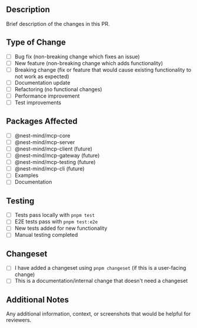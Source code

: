 ## Description

Brief description of the changes in this PR.

## Type of Change

- [ ] Bug fix (non-breaking change which fixes an issue)
- [ ] New feature (non-breaking change which adds functionality)
- [ ] Breaking change (fix or feature that would cause existing functionality to not work as expected)
- [ ] Documentation update
- [ ] Refactoring (no functional changes)
- [ ] Performance improvement
- [ ] Test improvements

## Packages Affected

- [ ] @nest-mind/mcp-core
- [ ] @nest-mind/mcp-server
- [ ] @nest-mind/mcp-client (future)
- [ ] @nest-mind/mcp-gateway (future)
- [ ] @nest-mind/mcp-testing (future)
- [ ] @nest-mind/mcp-cli (future)
- [ ] Examples
- [ ] Documentation

## Testing

- [ ] Tests pass locally with `pnpm test`
- [ ] E2E tests pass with `pnpm test:e2e`
- [ ] New tests added for new functionality
- [ ] Manual testing completed

## Changeset

- [ ] I have added a changeset using `pnpm changeset` (if this is a user-facing change)
- [ ] This is a documentation/internal change that doesn't need a changeset

## Additional Notes

Any additional information, context, or screenshots that would be helpful for reviewers.

